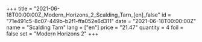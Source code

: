 +++
title = "2021-06-18T00:00:00Z_Modern_Horizons_2_Scalding_Tarn_[en]_false"
id = "71e491c5-8c07-449b-b2f1-ffa052e6d311"
date = "2021-06-18T00:00:00Z"
name = "Scalding Tarn"
lang = ["en"]
price = "21.47"
quantity = 4
foil = false
set = "Modern Horizons 2"
+++
